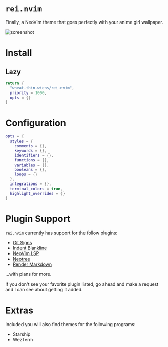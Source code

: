 # `rei.nvim`

Finally, a NeoVim theme that goes perfectly with your anime girl wallpaper.

![screenshot]('.assets/screenshot.png')

# Install

## Lazy

```lua
return {
  "wheat-thin-wiens/rei.nvim",
  priority = 1000,
  opts = {}
}
```

# Configuration

```lua
opts = {
  styles = {
    comments = {},
    keywords = {},
    identifiers = {},
    functions = {},
    variables = {},
    booleans = {},
    loops = {}
  },
  integrations = {},
  terminal_colors = true,
  highlight_overrides = {}
}
```

# Plugin Support

`rei.nvim` currently has support for the follow plugins:

- [Git Signs](https://github.com/lewis6991/gitsigns.nvim)
- [Indent Blankline](https://github.com/lukas-reineke/indent-blankline.nvim)
- [NeoVim LSP](https://github.com/neovim/nvim-lspconfig)
- [Neotree](https://github.com/nvim-neo-tree/neo-tree.nvim)
- [Render Markdown](https://github.com/MeanderingProgrammer/render-markdown.nvim)

...with plans for more.

If you don't see your favorite plugin listed, go ahead and make a request and I can
see about getting it added.

# Extras

Included you will also find themes for the following programs:

- Starship
- WezTerm
